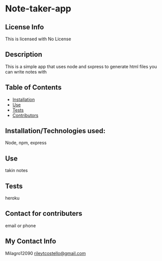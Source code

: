   # Note-taker-app
  ## License Info
This is licensed with No License 
  
  ## Description
  This is a simple app that uses node and sxpress to generate html files you can write notes with
  ## Table of Contents
  * [Installation](#installation)
  * [Use](#use)
  * [Tests](#tests)
  * [Contributors](#contributors)
  ## Installation/Technologies used:
  Node, npm, express
  ## Use
  takin notes
  ## Tests
  heroku
  ## Contact for contributers
  email or phone
  ## My Contact Info
  Milagro12090
  rileytcostello@gmail.com
